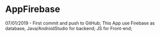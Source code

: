# AppFirebase
07/01/2019 - First commit and push to GitHub;
This App use Firebase as database, Java/AndroidStudio for backend; JS for Front-end;
